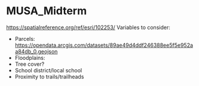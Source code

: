# MUSA_Midterm

https://spatialreference.org/ref/esri/102253/
Variables to consider:
- Parcels: https://opendata.arcgis.com/datasets/89ae49d4ddf246388ee5f5e952aa84db_0.geojson
-	Floodplains: 
-	Tree cover?
-	School district/local school
-	Proximity to trails/trailheads
